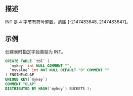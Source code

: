 ## 描述

INT 是 4 字节有符号整数，范围 [-2147483648, 2147483647]。

## 示例
创建表时指定字段类型为 INT。
```sql
CREATE TABLE `tbl` (
  `mykey` int NULL COMMENT "",
  `myvalue` int NOT NULL DEFAULT "0" COMMENT ""
) ENGINE=OLAP
UNIQUE KEY(`mykey`)
COMMENT "OLAP"
DISTRIBUTED BY HASH(`mykey`) BUCKETS 3;
```
